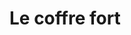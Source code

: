 <!--
Chapitre 02: Le coffre
Personnages:
  - Adolphe & Elisabeth Grünberg
  - Les enfants
  - Maria Schorr
  - Salomon & Cecilia Rau
  - Löb Wertheim
  - Famille Schorr (Jacob fils de Osias, Naphtali, Leah) mentionnée
Dates: mai 1876 - mai 1877
POV: Léon Grunberg
Résumé: 
Les enfants Grunberg se demandent pourquoi leur père enferme chaque soir ses
diamants dans un coffre fort.
-->

Le coffre fort
==============

